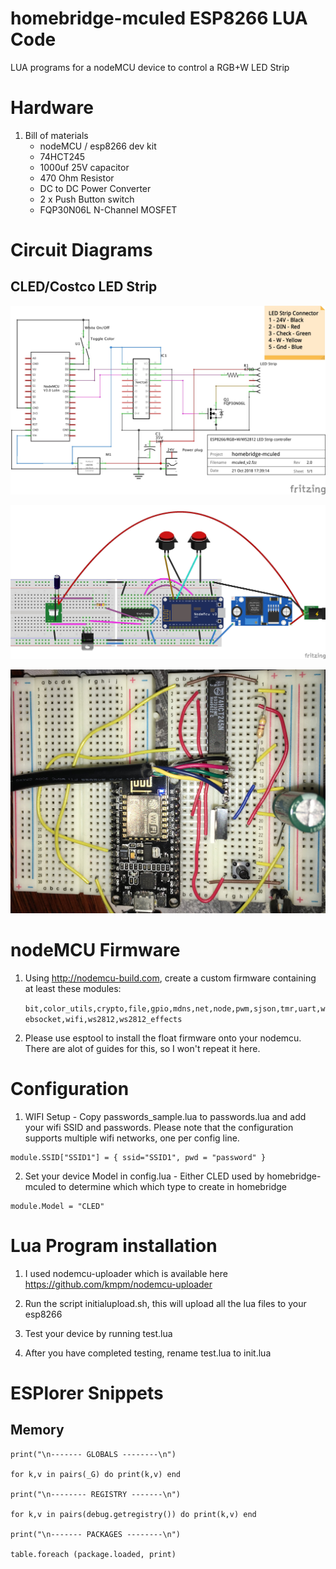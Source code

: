 # homebridge-mculed ESP8266 LUA Code

LUA programs for a nodeMCU device to control a RGB+W LED Strip

# Hardware

1. Bill of materials
   - nodeMCU / esp8266 dev kit
   - 74HCT245
   - 1000uf 25V capacitor
   - 470 Ohm Resistor
   - DC to DC Power Converter
   - 2 x Push Button switch
   - FQP30N06L N-Channel MOSFET

# Circuit Diagrams

## CLED/Costco LED Strip

![CLED](mculed_v2_schem.jpg)

![CLED](mculed_v2_bb.jpg)

![CLED](IMG_2846-2.JPG)

# nodeMCU Firmware

1. Using http://nodemcu-build.com, create a custom firmware containing at least
   these modules:

   `bit,color_utils,crypto,file,gpio,mdns,net,node,pwm,sjson,tmr,uart,websocket,wifi,ws2812,ws2812_effects`


2. Please use esptool to install the float firmware onto your nodemcu.  There are alot of guides for this, so I won't repeat it here.

# Configuration

1. WIFI Setup - Copy passwords_sample.lua to passwords.lua and add your wifi SSID and passwords.  Please note
   that the configuration supports multiple wifi networks, one per config line.
```
module.SSID["SSID1"] = { ssid="SSID1", pwd = "password" }
```

2. Set your device Model in config.lua - Either CLED used by homebridge-mculed to determine which which type to create in homebridge

```
module.Model = "CLED"
```

# Lua Program installation

1. I used nodemcu-uploader which is available here https://github.com/kmpm/nodemcu-uploader

2. Run the script initialupload.sh, this will upload all the lua files to your esp8266

3. Test your device by running test.lua

4. After you have completed testing, rename test.lua to init.lua

# ESPlorer Snippets

## Memory

```
print("\n------- GLOBALS --------\n")

for k,v in pairs(_G) do print(k,v) end

print("\n-------- REGISTRY -------\n")

for k,v in pairs(debug.getregistry()) do print(k,v) end

print("\n------- PACKAGES --------\n")

table.foreach (package.loaded, print)
```
